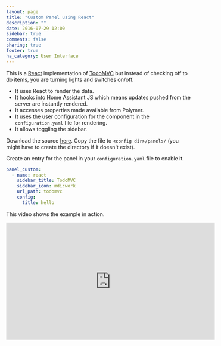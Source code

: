 ```yaml
---
layout: page
title: "Custom Panel using React"
description: ""
date: 2016-07-29 12:00
sidebar: true
comments: false
sharing: true
footer: true
ha_category: User Interface
---
```


This is a [React](https://facebook.github.io/react/) implementation of [TodoMVC](http://todomvc.com/) but instead of checking off to do items, you are turning lights and switches on/off.

- It uses React to render the data.
- It hooks into Home Assistant JS which means updates pushed from the server are instantly rendered.
- It accesses properties made available from Polymer.
- It uses the user configuration for the component in the `configuration.yaml` file for rendering.
- It allows toggling the sidebar.

Download the source [here](https://github.com/home-assistant/example-custom-config/blob/master/panels/react.html). Copy the file to `<config dir>/panels/` (you might have to create the directory if it doesn't exist).

Create an entry for the panel in your `configuration.yaml` file to enable it.

```yaml
panel_custom:
  - name: react
    sidebar_title: TodoMVC
    sidebar_icon: mdi:work
    url_path: todomvc
    config:
      title: hello
```

This video shows the example in action.

<div class='videoWrapper'>
<iframe width="560" height="315" src="https://www.youtube.com/embed/2200UutdXlo" frameborder="0" allowfullscreen></iframe>
</div>

